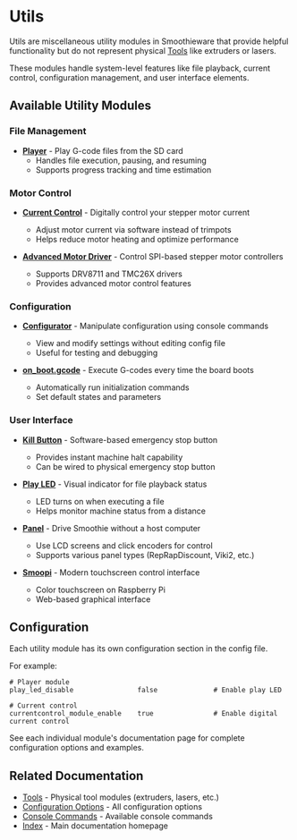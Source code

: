 # Utils

Utils are miscellaneous utility modules in Smoothieware that provide helpful functionality but do not represent physical [Tools](tools) like extruders or lasers.

These modules handle system-level features like file playback, current control, configuration management, and user interface elements.

## Available Utility Modules

### File Management

- **[Player](player)** - Play G-code files from the SD card
  - Handles file execution, pausing, and resuming
  - Supports progress tracking and time estimation

### Motor Control

- **[Current Control](currentcontrol)** - Digitally control your stepper motor current
  - Adjust motor current via software instead of trimpots
  - Helps reduce motor heating and optimize performance

- **[Advanced Motor Driver](advancedmotordriver)** - Control SPI-based stepper motor controllers
  - Supports DRV8711 and TMC26X drivers
  - Provides advanced motor control features

### Configuration

- **[Configurator](configurator)** - Manipulate configuration using console commands
  - View and modify settings without editing config file
  - Useful for testing and debugging

- **[on_boot.gcode](on_boot.gcode)** - Execute G-codes every time the board boots
  - Automatically run initialization commands
  - Set default states and parameters

### User Interface

- **[Kill Button](killbutton)** - Software-based emergency stop button
  - Provides instant machine halt capability
  - Can be wired to physical emergency stop button

- **[Play LED](play-led)** - Visual indicator for file playback status
  - LED turns on when executing a file
  - Helps monitor machine status from a distance

- **[Panel](panel)** - Drive Smoothie without a host computer
  - Use LCD screens and click encoders for control
  - Supports various panel types (RepRapDiscount, Viki2, etc.)

- **[Smoopi](smoopi)** - Modern touchscreen control interface
  - Color touchscreen on Raspberry Pi
  - Web-based graphical interface

## Configuration

Each utility module has its own configuration section in the config file.

For example:

```
# Player module
play_led_disable                false              # Enable play LED

# Current control
currentcontrol_module_enable    true               # Enable digital current control
```

See each individual module's documentation page for complete configuration options and examples.

## Related Documentation

- [Tools](tools) - Physical tool modules (extruders, lasers, etc.)
- [Configuration Options](configuration-options) - All configuration options
- [Console Commands](console-commands) - Available console commands
- [Index](index) - Main documentation homepage
